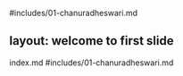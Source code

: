 #includes/01-chanuradheswari.md

layout: welcome to first slide
---
index.md
#includes/01-chanuradheswari.md
